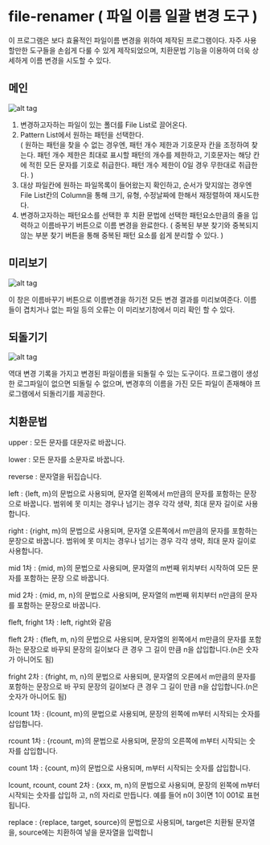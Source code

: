 # file-renamer ( 파일 이름 일괄 변경 도구 )

이 프로그램은 보다 효율적인 파일이름 변경을 위하여 제작된 프로그램이다. 자주 사용할만한 도구들을 손쉽게 다룰 수 있게 제작되었으며, 치환문법 기능을 이용하여 더욱 상세하게 이름 변경을 시도할 수 있다.

## 메인
![alt tag](https://github.com/rollrat/file-renamer/blob/master/RollRat%20Renamer/main.png)

1. 변경하고자하는 파일이 있는 폴더를 File List로 끌어온다.
2. Pattern List에서 원하는 패턴을 선택한다. </br> ( 원하는 패턴을 찾을 수 없는 경우엔, 패턴 개수 제한과 기호문자 칸을 조정하여 찾는다. 패턴 개수 제한은 최대로 표시할 패턴의 개수를 제한하고, 기호문자는 해당 칸에 적힌 모든 문자를 기호로 취급한다. 패턴 개수 제한이 0일 경우 무한대로 취급한다. )
3. 대상 파일칸에 원하는 파일목록이 들어왔는지 확인하고, 순서가 맞지않는 경우엔 File List칸의 Column을 통해 크기, 유형, 수정날짜에 한해서 재정렬하여 재시도한다.
4. 변경하고자하는 패턴요소를 선택한 후 치환 문법에 선택한 패턴요소만큼의 줄을 입력하고 이름바꾸기 버튼으로 이름 변경을 완료한다. ( 중복된 부분 찾기와 중복되지 않는 부분 찾기 버튼을 통해 중복된 패턴 요소를 쉽게 분리할 수 있다. )

## 미리보기
![alt tag](https://github.com/rollrat/file-renamer/blob/master/RollRat%20Renamer/preview.png)

이 창은 이름바꾸기 버튼으로 이름변경을 하기전 모든 변경 결과를 미리보여준다. 이름들이 겹치거나 없는 파일 등의 오류는 이 미리보기창에서 미리 확인 할 수 있다.

## 되돌기기
![alt tag](https://github.com/rollrat/file-renamer/blob/master/RollRat%20Renamer/undo.PNG)

역대 변경 기록을 가지고 변경된 파일이름을 되돌릴 수 있는 도구이다. 프로그램이 생성한 로그파일이 없으면 되돌릴 수 없으며, 변경후의 이름을 가진 모든 파일이 존재해야 프로그램에서 되돌리기를 제공한다.

## 치환문법

upper : 모든 문자를 대문자로 바꿉니다. 

lower : 모든 문자를 소문자로 바꿉니다. 

reverse : 문자열을 뒤집습니다.  


left : {left, m}의 문법으로 사용되며, 문자열 왼쪽에서 m만큼의 문자를 포함하는 문장으로 바꿉니다. 범위에 못 미치는 경우나 넘기는 경우 각각 생략, 최대 문자 길이로 사용합니다. 

right : {right, m}의 문법으로 사용되며, 문자열 오른쪽에서 m만큼의 문자를 포함하는 문장으로 바꿉니다. 범위에 못 미치는 경우나 넘기는 경우 각각 생략, 최대 문자 길이로 사용합니다. 

mid 1차 : {mid, m}의 문법으로 사용되며, 문자열의 m번째 위치부터 시작하여 모든 문자를 포함하는 문장 으로 바꿉니다. 

mid 2차 : {mid, m, n}의 문법으로 사용되며, 문자열의 m번째 위치부터 n만큼의 문자를 포함하는 문장으로 바꿉니다.  

fleft, fright 1차 : left, right와 같음 

fleft 2차 : {fleft, m, n}의 문법으로 사용되며, 문자열의 왼쪽에서 m만큼의 문자를 포함하는 문장으로 바꾸되 문장의 길이보다 큰 경우 그 길이 만큼 n을 삽입합니다.(n은 숫자가 아니어도 됨)  

fright 2차 : {fright, m, n}의 문법으로 사용되며, 문자열의 오른에서 m만큼의 문자를 포함하는 문장으로 바 꾸되 문장의 길이보다 큰 경우 그 길이 만큼 n을 삽입합니다.(n은 숫자가 아니어도 됨)  

lcount 1차 : {lcount, m}의 문법으로 사용되며, 문장의 왼쪽에 m부터 시작되는 숫자를 삽입합니다.  

rcount 1차 : {rcount, m}의 문법으로 사용되며, 문장의 오른쪽에 m부터 시작되는 숫자를 삽입합니다. 

count 1차 : {count, m}의 문법으로 사용되며, m부터 시작되는 숫자를 삽입합니다.   

lcount, rcount, count 2차 : {xxx, m, n}의 문법으로 사용되며, 문장의 왼쪽에 m부터 시작되는 숫자를 삽입하 고, n의 자리로 만듭니다. 예를 들어 n이 3이면 1이 001로 표현됩니다.  

replace : {replace, target, source}의 문법으로 사용되며, target은 치환될 문자열을, source에는 치환하여 넣을 문자열을 입력합니
